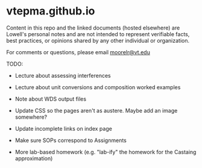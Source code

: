 # vtepma.github.io

Content in this repo and the linked documents (hosted elsewhere) are Lowell's personal notes and are not intended to represent verifiable facts, best practices, or opinions shared by any other individual or organization.

For comments or questions, please email moorelr@vt.edu

TODO:
- Lecture about assessing interferences
- Lecture about unit conversions and composition worked examples
- Note about WDS output files
- Update CSS so the pages aren't as austere.  Maybe add an image somewhere?

- Update incomplete links on index page
- Make sure SOPs correspond to Assignments
- More lab-based homework (e.g. "lab-ify" the homework for the Castaing approximation)

